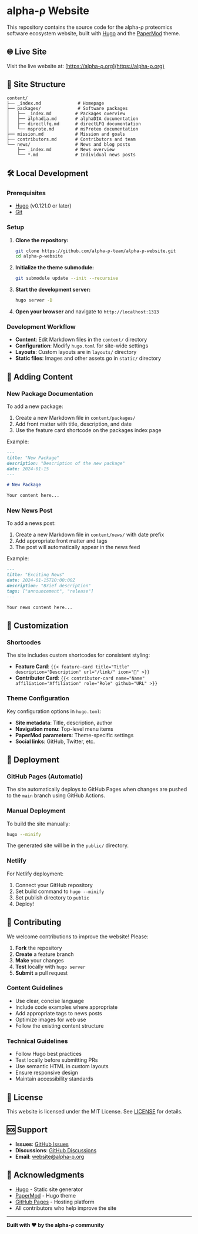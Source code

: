 # alpha-ρ Website

This repository contains the source code for the alpha-ρ proteomics software ecosystem website, built with [Hugo](https://gohugo.io/) and the [PaperMod](https://github.com/adityatelange/hugo-PaperMod) theme.

## 🌐 Live Site

Visit the live website at: [https://alpha-ρ.org](https://alpha-ρ.org)

## 📁 Site Structure

```
content/
├── _index.md              # Homepage
├── packages/              # Software packages
│   ├── _index.md         # Packages overview
│   ├── alphadia.md       # alphaDIA documentation
│   ├── directlfq.md      # directLFQ documentation
│   └── msprote.md        # msProteo documentation
├── mission.md            # Mission and goals
├── contributors.md       # Contributors and team
└── news/                 # News and blog posts
    ├── _index.md         # News overview
    └── *.md              # Individual news posts
```

## 🛠️ Local Development

### Prerequisites

- [Hugo](https://gohugo.io/installation/) (v0.121.0 or later)
- [Git](https://git-scm.com/)

### Setup

1. **Clone the repository:**
   ```bash
   git clone https://github.com/alpha-ρ-team/alpha-ρ-website.git
   cd alpha-ρ-website
   ```

2. **Initialize the theme submodule:**
   ```bash
   git submodule update --init --recursive
   ```

3. **Start the development server:**
   ```bash
   hugo server -D
   ```

4. **Open your browser** and navigate to `http://localhost:1313`

### Development Workflow

- **Content**: Edit Markdown files in the `content/` directory
- **Configuration**: Modify `hugo.toml` for site-wide settings
- **Layouts**: Custom layouts are in `layouts/` directory
- **Static files**: Images and other assets go in `static/` directory

## 📝 Adding Content

### New Package Documentation

To add a new package:

1. Create a new Markdown file in `content/packages/`
2. Add front matter with title, description, and date
3. Use the feature card shortcode on the packages index page

Example:
```markdown
---
title: "New Package"
description: "Description of the new package"
date: 2024-01-15
---

# New Package

Your content here...
```

### New News Post

To add a news post:

1. Create a new Markdown file in `content/news/` with date prefix
2. Add appropriate front matter and tags
3. The post will automatically appear in the news feed

Example:
```markdown
---
title: "Exciting News"
date: 2024-01-15T10:00:00Z
description: "Brief description"
tags: ["announcement", "release"]
---

Your news content here...
```

## 🎨 Customization

### Shortcodes

The site includes custom shortcodes for consistent styling:

- **Feature Card**: `{{< feature-card title="Title" description="Description" url="/link/" icon="🔬" >}}`
- **Contributor Card**: `{{< contributor-card name="Name" affiliation="Affiliation" role="Role" github="URL" >}}`

### Theme Configuration

Key configuration options in `hugo.toml`:

- **Site metadata**: Title, description, author
- **Navigation menu**: Top-level menu items
- **PaperMod parameters**: Theme-specific settings
- **Social links**: GitHub, Twitter, etc.

## 🚀 Deployment

### GitHub Pages (Automatic)

The site automatically deploys to GitHub Pages when changes are pushed to the `main` branch using GitHub Actions.

### Manual Deployment

To build the site manually:

```bash
hugo --minify
```

The generated site will be in the `public/` directory.

### Netlify

For Netlify deployment:

1. Connect your GitHub repository
2. Set build command to `hugo --minify`
3. Set publish directory to `public`
4. Deploy!

## 🤝 Contributing

We welcome contributions to improve the website! Please:

1. **Fork** the repository
2. **Create** a feature branch
3. **Make** your changes
4. **Test** locally with `hugo server`
5. **Submit** a pull request

### Content Guidelines

- Use clear, concise language
- Include code examples where appropriate
- Add appropriate tags to news posts
- Optimize images for web use
- Follow the existing content structure

### Technical Guidelines

- Follow Hugo best practices
- Test locally before submitting PRs
- Use semantic HTML in custom layouts
- Ensure responsive design
- Maintain accessibility standards

## 📄 License

This website is licensed under the MIT License. See [LICENSE](LICENSE) for details.

## 🆘 Support

- **Issues**: [GitHub Issues](https://github.com/alpha-ρ-team/alpha-ρ-website/issues)
- **Discussions**: [GitHub Discussions](https://github.com/alpha-ρ-team/alpha-ρ-website/discussions)
- **Email**: website@alpha-ρ.org

## 🙏 Acknowledgments

- [Hugo](https://gohugo.io/) - Static site generator
- [PaperMod](https://github.com/adityatelange/hugo-PaperMod) - Hugo theme
- [GitHub Pages](https://pages.github.com/) - Hosting platform
- All contributors who help improve the site

---

**Built with ❤️ by the alpha-ρ community**
